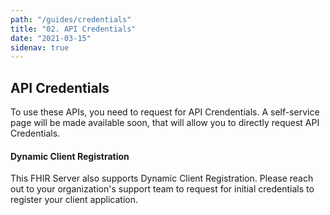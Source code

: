 ```yaml
---
path: "/guides/credentials"
title: "02. API Credentials"
date: "2021-03-15"
sidenav: true
---
```


<h2 id="section-heading-credentials">API Credentials</h2>
<p>
    To use these APIs, you need to request for API Crendentials. A
    self-service page will be made available soon, that will allow you
    to directly request API Credentials.
</p>

<div class="usa-alert usa-alert--info">
  <div class="usa-alert__body">
    <h4 class="usa-alert__heading">Dynamic Client Registration</h4>
    <p class="usa-alert__text">
      This FHIR Server also supports Dynamic Client Registration. Please reach out to your organization's support team
        to request for initial credentials to register your client application. 
    </p>
  </div>
</div>
